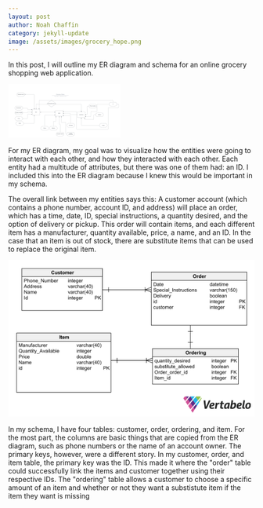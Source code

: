 ```yaml
---
layout: post
author: Noah Chaffin 
category: jekyll-update 
image: /assets/images/grocery_hope.png
---
```


In this post, I will outline my ER diagram and schema for an online grocery shopping web application.  


<!-- <img src="/assets/images/grocery_hope.png">    -->

![Test](https://raw.githubusercontent.com/NoahChaffin123/blog/refs/heads/master/assets/images/grocery_new_flow.png)


<!-- INside curly brackets, type in URL, need some ruby translation. Relative URL liquid Jekyll -->

For my ER diagram, my goal was to visualize how the entities were going to interact with each other, and how they interacted with each other. Each entity had a multitude of attributes, but there was one of them had: an ID. I included this into the ER diagram because I knew this would be important in my schema. 

The overall link between my entities says this: A customer account (which contains a phone number, account ID, and address) will place an order, which has a time, date, ID, special instructions, a quantity desired, and the option of delivery or pickup. This order will contain items, and each different item has a manufacturer, quantity available, price, a name, and an ID. In the case that an item is out of stock, there are substitute items that can be used to replace the original item. 

<!-- 
<img src="/assets/images/Grocery_Store_Data_Model-2023-09-25_22-02.png"> -->
![](https://raw.githubusercontent.com/NoahChaffin123/blog/refs/heads/master/assets/images/Grocery_Store_Data_Model-2023-09-25_22-02.png "Schema")

In my schema, I have four tables: customer, order, ordering, and item. For the most part, the columns are basic things that are copied from the ER diagram, such as phone numbers or the name of an account owner. The primary keys, however, were a different story. In my customer, order, and item table, the primary key was the ID. This made it where the "order" table could successfully link the items and customer together using their respective IDs. The "ordering" table allows a customer to choose a specific amount of an item and whether or not they want a substistute item if the item they want is missing